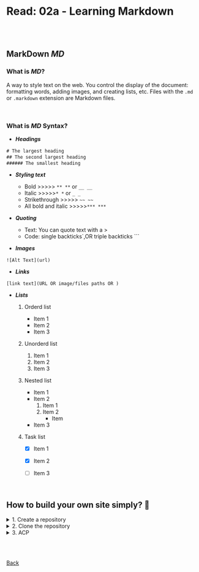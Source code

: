 # Read: 02a - Learning Markdown

<br><br>

## MarkDown *MD*
### What is *MD*?
A way to style text on the web. You control the display of the document: formatting words, adding images, and creating lists, etc. Files with the ```.md``` or ```.markdown``` extension are Markdown files.

<br>

### What is *MD* Syntax?

* ***Headings***
```
# The largest heading
## The second largest heading
###### The smallest heading
```

* ***Styling text***
    * Bold >>>>> ```** **``` or ```__ __``` 
    * Italic >>>>>```* *``` or ```_ _ ```
    * Strikethrough >>>>>	```~~ ~~``` 
    * All bold and italic	>>>>>```*** ***```


* ***Quoting***
    * Text: You can quote text with a >
    * Code: single backticks`,OR triple backticks ```

* ***Images***
```
![Alt Text](url)

```

* ***Links***
```
[link text](URL OR image/files paths OR )
```

* ***Lists***
    1. Orderd list
    
        * Item 1
        * Item 2
        * Item 3
    
    2. Unorderd list
    
        1. Item 1
        2. Item 2
        3. Item 3
        
    3. Nested list

        * Item 1
        * Item 2
            1. Item 1
            2. Item 2
                * Item 
        * Item 3
        
    4. Task list
    
        - [x] Item 1
        - [x] Item 2
        - [ ] Item 3

    
<br>

## How to build your own site simply? :thinking:	

<details>
<summary> 1. Create a repository </summary>
From GitHub  create a new repository as shown:
<img alt="create repo." src="files\repo.png">
</details>

<details>
<summary> 2. Clone the repository </summary>
<img alt="Clone repo." src="files\clone.png">
</details>

<details>
<summary> 3. ACP </summary>
Add, commit, and push your changes:
<img alt="acp" src="files\acp.png">
</details>



<br><br>

[Back](README.md)